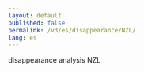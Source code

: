 ```yaml
---
layout: default
published: false
permalink: /v3/es/disappearance/NZL/
lang: es
---
```


disappearance analysis NZL
